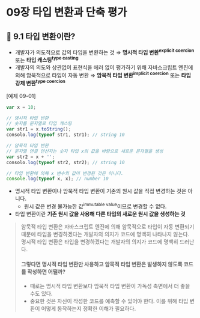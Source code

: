 # 09장 타입 변환과 단축 평가

## 📂 9.1 타입 변환이란?

- 개발자가 의도적으로 값의 타입을 변환하는 것
  ⇒ **명시적 타입 변환<sup>explicit coercion</sup>** 또는 **타입 캐스팅<sup>type casting</sup>**
- 개발자의 의도와 상관없이 표현식을 에러 없이 평가하기 위해 자바스크립트 엔진에 의해 암묵적으로 타입이 자동 변환
  ⇒ **암묵적 타입 변환<sup>implicit coercion</sup>** 또는 **타입 강제 변환<sup>type coercion</sup>**

[예제 09-01]

```javascript
var x = 10;

// 명시적 타입 변환
// 숫자를 문자열로 타입 캐스팅
var str1 = x.toString();
consolo.log(typeof str1, str1); // string 10

// 암묵적 타입 변환
// 문자열 연결 연산자는 숫자 타입 x의 값을 바탕으로 새로운 문자열을 생성
var str2 = x + '';
consolo.log(typeof str2, str2); // string 10

// 타입 변환에 의해 x 변수의 값이 변경된 것은 아니다.
console.log(typeof x, x); // number 10
```

- 명시적 타입 변환이나 암묵적 타입 변환이 기존의 원시 값을 직접 변경하는 것은 아니다.
  - 원시 값은 변경 불가능한 값<sup>immutable value</sup>이므로 변경할 수 없다.
- 타입 변환이란 **기존 원시 값을 사용해 다른 타입의 새로운 원시 값을 생성하는 것**

> 암묵적 타입 변환은 자바스크립트 엔진에 의해 암묵적으로 타입이 자동 변환되기 때문에 타입을 변경하겠다는 개발자의 의지가 코드에 명백히 나타나지 않는다.
> 명시적 타입 변환은 타입을 변경하겠다는 개발자의 의지가 코드에 명백히 드러난다.
>
> #### 그렇다면 명시적 타입 변환만 사용하고 암묵적 타입 변환은 발생하지 않도록 코드를 작성하면 어떨까?
>
> - 때로는 명시적 타입 변환보다 암묵적 타입 변환이 가독성 측면에서 더 좋을 수도 있다.
> - 중요한 것은 자신이 작성한 코드를 예측할 수 있어야 한다. 이를 위해 타입 변환이 어떻게 동작하는지 정확한 이해가 필요하다.
